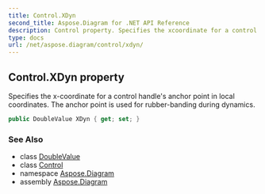```yaml
---
title: Control.XDyn
second_title: Aspose.Diagram for .NET API Reference
description: Control property. Specifies the xcoordinate for a control handles anchor point in local coordinates. The anchor point is used for rubberbanding during dynamics
type: docs
url: /net/aspose.diagram/control/xdyn/
---
```

## Control.XDyn property

Specifies the x-coordinate for a control handle's anchor point in local coordinates. The anchor point is used for rubber-banding during dynamics.

```csharp
public DoubleValue XDyn { get; set; }
```

### See Also

* class [DoubleValue](../../doublevalue/)
* class [Control](../)
* namespace [Aspose.Diagram](../../control/)
* assembly [Aspose.Diagram](../../../)


